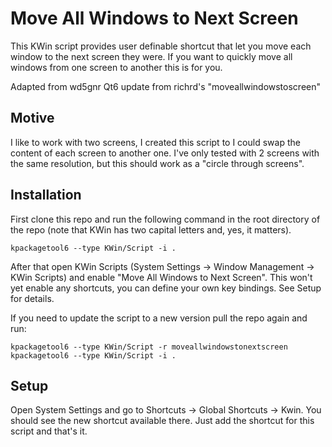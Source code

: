 # Move All Windows to Next Screen

This KWin script provides user definable shortcut that let you move each window to the next screen they were. If you want to quickly move all windows from one screen to another this is for you.

Adapted from wd5gnr Qt6 update from richrd's "moveallwindowstoscreen"

## Motive

I like to work with two screens, I created this script to I could swap the content of each screen to another one. I've only tested with 2 screens with the same resolution, but this should work as a "circle through screens".


## Installation

First clone this repo and run the following command in the root directory of the repo (note that KWin has two capital letters and, yes, it matters).

	kpackagetool6 --type KWin/Script -i .

After that open KWin Scripts (System Settings → Window Management → KWin Scripts) and enable "Move All Windows to Next Screen". This won't yet enable any shortcuts, you can define your own key bindings. See Setup for details.

If you need to update the script to a new version pull the repo again and run:

	kpackagetool6 --type KWin/Script -r moveallwindowstonextscreen
	kpackagetool6 --type KWin/Script -i .

## Setup

Open System Settings and go to Shortcuts → Global Shortcuts → Kwin. You should see the new shortcut available there. Just add the shortcut for this script and that's it.
